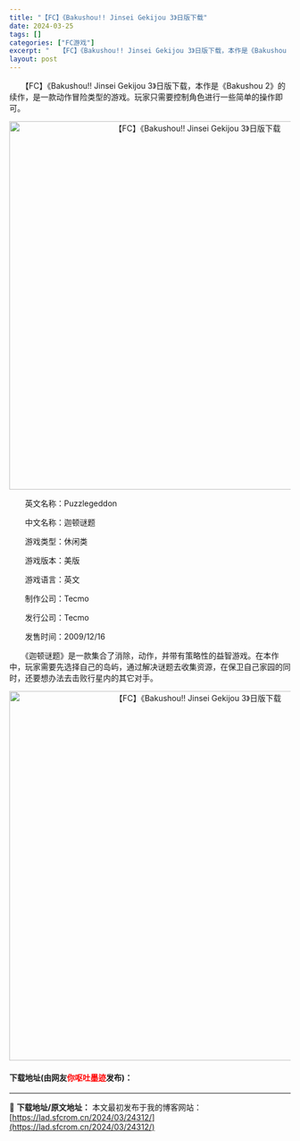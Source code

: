 ```yaml
---
title: "【FC】《Bakushou!! Jinsei Gekijou 3》日版下载"
date: 2024-03-25
tags: []
categories: ["FC游戏"]
excerpt: "　　【FC】《Bakushou!! Jinsei Gekijou 3》日版下载，本作是《Bakushou 2》的续作，是一款动作冒险类型的游戏。玩家只需要控制角色进行一些简单的操作即可。 　　英文名称：Puzzlegeddon 　　中文名称：迦顿谜题 　　游戏类型：休闲类 　　游戏版本：美版 　　游&hellip;"
layout: post
---
```


 <p>　　【FC】《Bakushou!! Jinsei Gekijou 3》日版下载，本作是《Bakushou 2》的续作，是一款动作冒险类型的游戏。玩家只需要控制角色进行一些简单的操作即可。</p> <p align="center"><img align="" border="0" src="https://lad.sfcrom.cn/wp-content/uploads/2024/03/20240325_66018b46a1325.png" width="658" alt="【FC】《Bakushou!! Jinsei Gekijou 3》日版下载" /></p> <p>　　英文名称：Puzzlegeddon</p> <p>　　中文名称：迦顿谜题</p> <p>　　游戏类型：休闲类</p> <p>　　游戏版本：美版</p> <p>　　游戏语言：英文</p> <p>　　制作公司：Tecmo</p> <p>　　发行公司：Tecmo</p> <p>　　发售时间：2009/12/16</p> <p>　　《迦顿谜题》是一款集合了消除，动作，并带有策略性的益智游戏。在本作中，玩家需要先选择自己的岛屿，通过解决谜题去收集资源，在保卫自己家园的同时，还要想办法去击败行星内的其它对手。</p> <p align="center"><img align="" border="0" src="https://lad.sfcrom.cn/wp-content/uploads/2024/03/20240325_66018b4760dc3.png" width="660" alt="【FC】《Bakushou!! Jinsei Gekijou 3》日版下载" /></p> <p><h4>下载地址(由网友<font color="red">你呕吐墨迹</font>发布)：</h4></p> 

---
📖 **下载地址/原文地址：** 本文最初发布于我的博客网站：[https://lad.sfcrom.cn/2024/03/24312/](https://lad.sfcrom.cn/2024/03/24312/)
